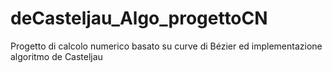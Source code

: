 # deCasteljau_Algo_progettoCN
Progetto di calcolo numerico basato su curve di Bézier ed implementazione algoritmo de Casteljau
